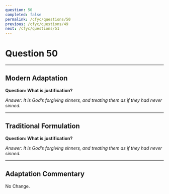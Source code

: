 ```yaml
---
question: 50
completed: false
permalink: /cfyc/questions/50
previous: /cfyc/questions/49
next: /cfyc/questions/51
---
```

# Question 50

---
## Modern Adaptation
**Question: What is justification?**

*Answer: It is God’s forgiving sinners, and treating them as if they had never sinned.*

---
## Traditional Formulation
**Question: What is justification?**

*Answer: It is God’s forgiving sinners, and treating them as if they had never sinned.*

---
## Adaptation Commentary
No Change.